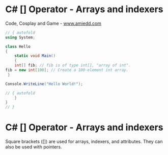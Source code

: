 # C# [] Operator - Arrays and indexers

Code, Cosplay and Game - www.amiedd.com

```C# runnable
// { autofold
using System;

class Hello 
{
    static void Main() 
    {
    int[] fib; // fib is of type int[], "array of int".
fib = new int[100]; // Create a 100-element int array.
 }

Console.WriteLine("Hello World!");

// { autofold
    }
}
// }
```

# C# [] Operator - Arrays and indexers

Square brackets ([]) are used for arrays, indexers, and attributes. They can also be used with pointers.
